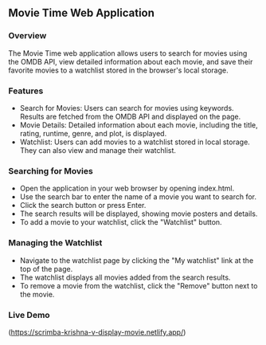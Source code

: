 ## Movie Time Web Application
### Overview
The Movie Time web application allows users to search for movies using the OMDB API, view detailed information about each movie, and save their favorite movies to a watchlist stored in the browser's local storage.

### Features
- Search for Movies: Users can search for movies using keywords. Results are fetched from the OMDB API and displayed on the page.
- Movie Details: Detailed information about each movie, including the title, rating, runtime, genre, and plot, is displayed.
- Watchlist: Users can add movies to a watchlist stored in local storage. They can also view and manage their watchlist.

### Searching for Movies
- Open the application in your web browser by opening index.html.
- Use the search bar to enter the name of a movie you want to search for.
- Click the search button or press Enter.
- The search results will be displayed, showing movie posters and details.
- To add a movie to your watchlist, click the "Watchlist" button.

### Managing the Watchlist
- Navigate to the watchlist page by clicking the "My watchlist" link at the top of the page.
- The watchlist displays all movies added from the search results.
- To remove a movie from the watchlist, click the "Remove" button next to the movie.

### Live Demo
(https://scrimba-krishna-v-display-movie.netlify.app/)
